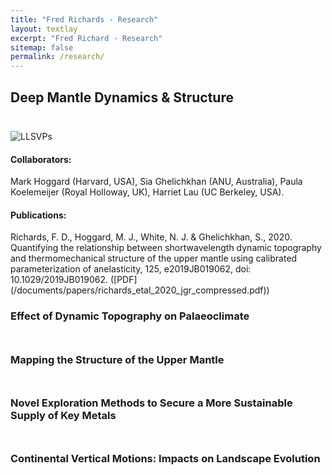 ```yaml
---
title: "Fred Richards - Research"
layout: textlay
excerpt: "Fred Richard - Research"
sitemap: false
permalink: /research/
---
```


<h2 style="font-weight: bold">Deep Mantle Dynamics & Structure</h2>
<p style="padding-top:10px">

<!--Density and viscosity are the key parameters governing mantle flow patterns within Earth's interior and associated deflections of its surface. Despite significant advances in our ability to image deep mantle structure using seismological techniques, determining the buoyancy and rheology of the identified anomalies is complicated by uncertainties in the composition of the deep mantle.-->


</p>

<!--The density field of the mantle is a key parameter in constraining the dynamics of mantle flow. We have set out to understand mantle density by appealing to a much-neglected geophysical process, namely solid Earth tides. Predicting the deformation of the solid Earth in response to periodic luni-solar forcings has a rich history in classical physics, with theoretical work dating back to Newton. The advent of modern space geodetic methods (e.g., surveying using the Global Positioning System) has yielded unprecedented constraints on solid Earth tidal deformation and revealed geographical variations in body tide deformation at the sub-mm level. These variations are indicative of heterogeneity in mantle buoyancy and elastic structure.-->

<!--Using a tidal theory we developed, we have shown that the deepest parts of the mantle beneath African and the Pacific are characterized by negative buoyancy. Such a result holds implications for the compositional distribution of the mantle, which in turn provides information on the primordial state of the mantle, and its ongoing evolution and how efficiently the mantle mixes. This initial application shows the great promise of “tidal tomography” in elucidating deep mantle buoyancy structure and there are many directions to be taken (e.g., augmenting data to include many types of tides, joint inversions with more conventional data, further generalizing the theory to allow for more complicated processes).-->
![LLSVPs](llvp_rainbows.jpg)

<h4 style="font-weight: bold">Collaborators:</h4> Mark Hoggard (Harvard, USA), Sia Ghelichkhan (ANU, Australia), Paula Koelemeijer (Royal Holloway, UK), Harriet Lau (UC Berkeley, USA).

<h4 style="font-weight: bold">Publications:</h4> Richards, F. D., Hoggard, M. J., White, N. J. & Ghelichkhan, S., 2020. Quantifying the relationship between shortwavelength dynamic topography and thermomechanical structure of the upper mantle using calibrated parameterization of anelasticity, 125, e2019JB019062, doi: 10.1029/2019JB019062. ([PDF](/documents/papers/richards_etal_2020_jgr_compressed.pdf))


<h3 style="font-weight: bold">Effect of Dynamic Topography on Palaeoclimate</h3>
<p style="padding-top:10px">
</p>

<h3 style="font-weight: bold">Mapping the Structure of the Upper Mantle</h3>
<p style="padding-top:10px">
</p>

<h3 style="font-weight: bold">Novel Exploration Methods to Secure a More Sustainable Supply of Key Metals</h3>
<p style="padding-top:10px">
</p>

<h3 style="font-weight: bold">Continental Vertical Motions: Impacts on Landscape Evolution</h3>
<p style="padding-top:10px">
</p>
